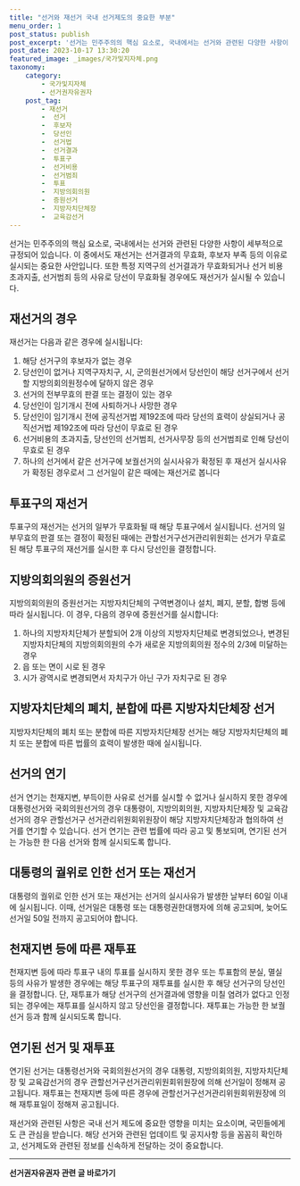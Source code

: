 ```yaml
---
title: "선거와 재선거 국내 선거제도의 중요한 부분"
menu_order: 1
post_status: publish
post_excerpt: '선거는 민주주의의 핵심 요소로, 국내에서는 선거와 관련된 다양한 사항이 세부적으로 규정되어 있습니다. 이 중에서도 재선거는 선거결과의 무효화, 후보자 부족 등의 이유로 실시되는 중요한 사안입니다. 또한 특정 지역구의 선거결과가 무효화되거나 선거 비용 초과지출, 선거범죄 등의 사유로 당선이 무효화될 경우에도 재선거가 실시될 수 있습니다.'
post_date: 2023-10-17 13:30:20
featured_image: _images/국가및지자체.png
taxonomy:
    category:
        - 국가및지자체
        - 선거권자유권자
    post_tag:
        - 재선거
        -  선거
        -  후보자
        -  당선인
        -  선거법
        -  선거결과
        -  투표구
        -  선거비용
        -  선거범죄
        -  투표
        -  지방의회의원
        -  증원선거
        -  지방자치단체장
        -  교육감선거
---
```



선거는 민주주의의 핵심 요소로, 국내에서는 선거와 관련된 다양한 사항이 세부적으로 규정되어 있습니다. 이 중에서도 재선거는 선거결과의 무효화, 후보자 부족 등의 이유로 실시되는 중요한 사안입니다. 또한 특정 지역구의 선거결과가 무효화되거나 선거 비용 초과지출, 선거범죄 등의 사유로 당선이 무효화될 경우에도 재선거가 실시될 수 있습니다.

## 재선거의 경우

재선거는 다음과 같은 경우에 실시됩니다:

1. 해당 선거구의 후보자가 없는 경우
2. 당선인이 없거나 지역구자치구, 시, 군의원선거에서 당선인이 해당 선거구에서 선거할 지방의회의원정수에 달하지 않은 경우
3. 선거의 전부무효의 판결 또는 결정이 있는 경우
4. 당선인이 임기개시 전에 사퇴하거나 사망한 경우
5. 당선인이 임기개시 전에 공직선거법 제192조에 따라 당선의 효력이 상실되거나 공직선거법 제192조에 따라 당선이 무효로 된 경우
6. 선거비용의 초과지출, 당선인의 선거범죄, 선거사무장 등의 선거범죄로 인해 당선이 무효로 된 경우
7. 하나의 선거에서 같은 선거구에 보궐선거의 실시사유가 확정된 후 재선거 실시사유가 확정된 경우로서 그 선거일이 같은 때에는 재선거로 봅니다

## 투표구의 재선거

투표구의 재선거는 선거의 일부가 무효화될 때 해당 투표구에서 실시됩니다. 선거의 일부무효의 판결 또는 결정이 확정된 때에는 관할선거구선거관리위원회는 선거가 무효로 된 해당 투표구의 재선거를 실시한 후 다시 당선인을 결정합니다.

## 지방의회의원의 증원선거

지방의회의원의 증원선거는 지방자치단체의 구역변경이나 설치, 폐지, 분할, 합병 등에 따라 실시됩니다. 이 경우, 다음의 경우에 증원선거를 실시합니다:

1. 하나의 지방자치단체가 분할되어 2개 이상의 지방자치단체로 변경되었으나, 변경된 지방자치단체의 지방의회의원의 수가 새로운 지방의회의원 정수의 2/3에 미달하는 경우
2. 읍 또는 면이 시로 된 경우
3. 시가 광역시로 변경되면서 자치구가 아닌 구가 자치구로 된 경우

## 지방자치단체의 폐치, 분합에 따른 지방자치단체장 선거

지방자치단체의 폐치 또는 분합에 따른 지방자치단체장 선거는 해당 지방자치단체의 폐치 또는 분합에 따른 법률의 효력이 발생한 때에 실시됩니다.

## 선거의 연기

선거 연기는 천재지변, 부득이한 사유로 선거를 실시할 수 없거나 실시하지 못한 경우에 대통령선거와 국회의원선거의 경우 대통령이, 지방의회의원, 지방자치단체장 및 교육감선거의 경우 관할선거구 선거관리위원회위원장이 해당 지방자치단체장과 협의하여 선거를 연기할 수 있습니다. 선거 연기는 관련 법률에 따라 공고 및 통보되며, 연기된 선거는 가능한 한 다음 선거와 함께 실시되도록 합니다.

## 대통령의 궐위로 인한 선거 또는 재선거

대통령의 궐위로 인한 선거 또는 재선거는 선거의 실시사유가 발생한 날부터 60일 이내에 실시됩니다. 이때, 선거일은 대통령 또는 대통령권한대행자에 의해 공고되며, 늦어도 선거일 50일 전까지 공고되어야 합니다.

## 천재지변 등에 따른 재투표

천재지변 등에 따라 투표구 내의 투표를 실시하지 못한 경우 또는 투표함의 분실, 멸실 등의 사유가 발생한 경우에는 해당 투표구의 재투표를 실시한 후 해당 선거구의 당선인을 결정합니다. 단, 재투표가 해당 선거구의 선거결과에 영향을 미칠 염려가 없다고 인정되는 경우에는 재투표를 실시하지 않고 당선인을 결정합니다. 재투표는 가능한 한 보궐선거 등과 함께 실시되도록 합니다.

## 연기된 선거 및 재투표

연기된 선거는 대통령선거와 국회의원선거의 경우 대통령, 지방의회의원, 지방자치단체장 및 교육감선거의 경우 관할선거구선거관리위원회위원장에 의해 선거일이 정해져 공고됩니다. 재투표는 천재지변 등에 따른 경우에 관할선거구선거관리위원회위원장에 의해 재투표일이 정해져 공고됩니다.

재선거와 관련된 사항은 국내 선거 제도에 중요한 영향을 미치는 요소이며, 국민들에게도 큰 관심을 받습니다. 해당 선거와 관련된 업데이트 및 공지사항 등을 꼼꼼히 확인하고, 선거제도와 관련된 정보를 신속하게 전달하는 것이 중요합니다.
<!-- wp:separator -->
<hr class="wp-block-separator has-alpha-channel-opacity"/>
<!-- /wp:separator -->

<!-- wp:group {"backgroundColor":"base","layout":{"type":"constrained"}} -->
<div class="wp-block-group has-base-background-color has-background"><!-- wp:paragraph {"align":"center","fontSize":"medium"} -->
<p class="has-text-align-center has-large-font-size"><strong>선거권자유권자 관련 글 바로가기</strong></p>
<!-- /wp:paragraph -->


<!-- wp:latest-posts
{"categories":[{"id":7202,"count":19,"description":"","link":"https://uknowlaw.com/category/%ec%84%a0%ea%b1%b0%ea%b6%8c%ec%9e%90%ec%9c%a0%ea%b6%8c%ec%9e%90/","name":"선거권자유권자","slug":"선거권자유권자","taxonomy":"category","parent":0,"meta":[],"_links":{"self":[{"href":"https://uknowlaw.com/wp-json/wp/v2/categories/7202"}],"collection":[{"href":"https://uknowlaw.com/wp-json/wp/v2/categories"}],"about":[{"href":"https://uknowlaw.com/wp-json/wp/v2/taxonomies/category"}],"wp:post_type":[{"href":"https://uknowlaw.com/wp-json/wp/v2/posts?categories=7202"}],"curies":[{"name":"wp","href":"https://api.w.org/{rel}","templated":true}]}}]} /--></div>
<!-- /wp:group -->